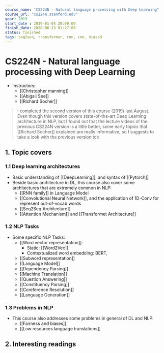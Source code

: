 ```yaml
---
course_name: "CS224N - Natural language processing with Deep Learning" 
course_url: "cs224n.stanford.edu"
year: 2019 
start_date : 2019-01-04 20:00:00
finish_date: 2020-08-13 01:27:00
status: finished
tags: seq2seq, transformer, rnn, cnn, biased 
---
```

# CS224N - Natural language processing with Deep Learning

- Instructors: 
	- [[Christopher manning]]
	- [[Abigail See]]
	- [[Richard Socher]]

> I completed the second version of this course (2019) last August. Even though this version covers state-of-the-art Deep Learning architecture in NLP, but I found out that the lecture videos of the previous CS224N version is a little better, some early topics that [[Richard Socher]] explained are really informative, so I suggests to take a look with the previous version too.

## 1. Topic covers
### 1.1 Deep learning architectures
- Basic understanding of [[DeepLearning]], and syntax of [[Pytorch]]
- Beside basic architecture in DL, this course also cover some architectures that are extremely common in NLP:
	- [[RNN family]] in Language Model
	- [[Convolutional Neural Network]], and the application of 1D-Conv for represent out-of-vocab words
	- [[Seq2Seq Architecture]]
	- [[Attention Mechanism]] and [[Transformet Architecture]]
	
### 1.2 NLP Tasks
- Some specific NLP Tasks:
	- [[Word vector representation]]:
    	- Static: [[Word2Vec]]
    	- Contextualized word embedding: BERT, 
	- [[Subword representation]]
	- [[Language Model]]
	- [[Dependency Parsing]]
	- [[Machine Translation]]
	- [[Question Answering]]
	- [[Constituency Parsing]]
	- [[Coreference Resolution]]
	- [[Language Generation]]
	
### 1.3 Problems in NLP
- This course also addresses some problems in general of DL and NLP:
	- [[Fairness and biases]]
	- [[Low resources language translations]]

## 2. Interesting readings
